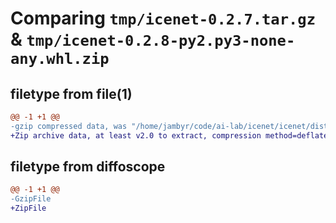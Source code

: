 # Comparing `tmp/icenet-0.2.7.tar.gz` & `tmp/icenet-0.2.8-py2.py3-none-any.whl.zip`

## filetype from file(1)

```diff
@@ -1 +1 @@
-gzip compressed data, was "/home/jambyr/code/ai-lab/icenet/icenet/dist/.tmp-062siymy/icenet-0.2.7.tar", last modified: Sat Jan 20 12:48:38 2024, max compression
+Zip archive data, at least v2.0 to extract, compression method=deflate
```

## filetype from diffoscope

```diff
@@ -1 +1 @@
-GzipFile
+ZipFile
```

